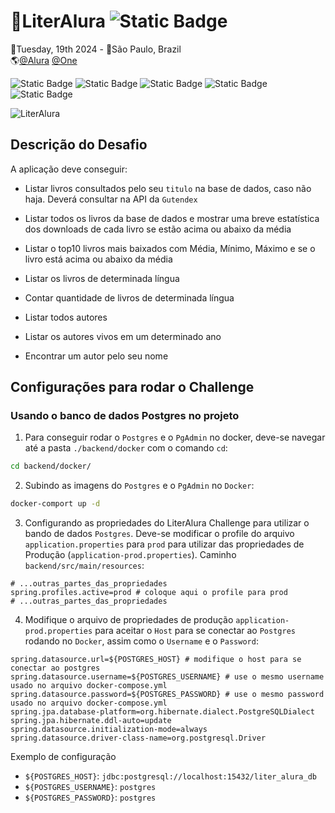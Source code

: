 # 📖LiterAlura ![Static Badge](https://img.shields.io/badge/CONCLU%C3%8DDO-%236DB33F?style=flat-square&color=%236DB33F)
📅Tuesday, 19th 2024 - 📍São Paulo, Brazil<br>
🌎[@Alura](https://www.alura.com.br/) [@One](https://www.oracle.com/br/)<br>
 
![Static Badge](https://img.shields.io/badge/SpringBoot-%236DB33F?style=for-the-badge&logo=springboot&labelColor=black)
![Static Badge](https://img.shields.io/badge/Postgresql-4169E1?style=for-the-badge&logo=postgresql&logoColor=white&labelColor=black)
![Static Badge](https://img.shields.io/badge/Javascript-%23F7DF1E?style=for-the-badge&logo=javascript&labelColor=black)
![Static Badge](https://img.shields.io/badge/HTML5-%23E34F26?style=for-the-badge&logo=html5&labelColor=black)
![Static Badge](https://img.shields.io/badge/CSS3-%231572B6?style=for-the-badge&logo=css3&logoColor=%231572B6&labelColor=black)

![LiterAlura](https://github.com/user-attachments/assets/1d249375-fdda-4422-8a0b-1fe7a51e5511)

## Descrição do Desafio
A aplicação deve conseguir:
- Listar livros consultados pelo seu `titulo` na base de dados, caso não haja. Deverá consultar na API da `Gutendex`
- Listar todos os livros da base de dados e mostrar uma breve estatística dos downloads de cada livro se estão acima ou abaixo da média
- Listar o top10 livros mais baixados com Média, Mínimo, Máximo e se o livro está acima ou abaixo da média
- Listar os livros de determinada língua
- Contar quantidade de livros de determinada língua

- Listar todos autores
- Listar os autores vivos em um determinado ano
- Encontrar um autor pelo seu nome

## Configurações para rodar o Challenge

### Usando o banco de dados Postgres no projeto
1. Para conseguir rodar o `Postgres` e o `PgAdmin` no docker, deve-se navegar até a pasta `./backend/docker` com o comando `cd`: 
```bash
cd backend/docker/
```

2. Subindo as imagens do `Postgres` e o `PgAdmin` no `Docker`:
```bash
docker-comport up -d
```

3. Configurando as propriedades do LiterAlura Challenge para utilizar o bando de dados `Postgres`. Deve-se modificar o profile do arquivo `application.properties`
   para `prod` para utilizar das propriedades de Produção (`application-prod.properties`). Caminho `backend/src/main/resources`:
```properties
# ...outras_partes_das_propriedades
spring.profiles.active=prod # coloque aqui o profile para prod
# ...outras_partes_das_propriedades
```

4. Modifique o arquivo de propriedades de produção `application-prod.properties` para aceitar o `Host` para se conectar ao `Postgres` rodando no `Docker`,
   assim como o `Username` e o `Password`:
```properties
spring.datasource.url=${POSTGRES_HOST} # modifique o host para se conectar ao postgres
spring.datasource.username=${POSTGRES_USERNAME} # use o mesmo username usado no arquivo docker-compose.yml
spring.datasource.password=${POSTGRES_PASSWORD} # use o mesmo password usado no arquivo docker-compose.yml
spring.jpa.database-platform=org.hibernate.dialect.PostgreSQLDialect
spring.jpa.hibernate.ddl-auto=update
spring.datasource.initialization-mode=always
spring.datasource.driver-class-name=org.postgresql.Driver
```
Exemplo de configuração
- `${POSTGRES_HOST}`: `jdbc:postgresql://localhost:15432/liter_alura_db`
- `${POSTGRES_USERNAME}`: `postgres`
- `${POSTGRES_PASSWORD}`: `postgres`
